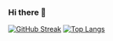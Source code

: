 ### Hi there 👋


[![GitHub Streak](http://github-readme-streak-stats.herokuapp.com?user=Tom-Mendy&theme=dark&background=000000)](https://git.io/streak-stats)
[![Top Langs](https://github-readme-stats.vercel.app/api/top-langs/?username=Tom-Mendy&layout=compact&theme=vision-friendly-dark)](https://github.com/anuraghazra/github-readme-stats)


<!--
**Tom-Mendy/Tom-Mendy** is a ✨ _special_ ✨ repository because its `README.md` (this file) appears on your GitHub profile.

Here are some ideas to get you started:

- 🔭 I’m currently working on ...
- 🌱 I’m currently learning ...
- 👯 I’m looking to collaborate on ...
- 🤔 I’m looking for help with ...
- 💬 Ask me about ...
- 📫 How to reach me: ...
- 😄 Pronouns: ...
- ⚡ Fun fact: ...
-->

